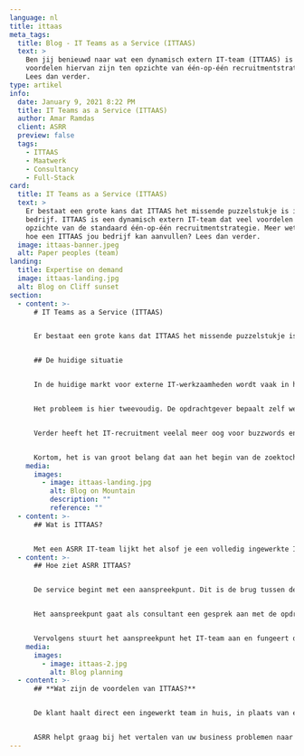 ```yaml
---
language: nl
title: ittaas
meta_tags:
  title: Blog - IT Teams as a Service (ITTAAS)
  text: >
    Ben jij benieuwd naar wat een dynamisch extern IT-team (ITTAAS) is en wat de
    voordelen hiervan zijn ten opzichte van één-op-één recruitmentstrategie?
    Lees dan verder.
type: artikel
info:
  date: January 9, 2021 8:22 PM
  title: IT Teams as a Service (ITTAAS)
  author: Amar Ramdas
  client: ASRR
  preview: false
  tags:
    - ITTAAS
    - Maatwerk
    - Consultancy
    - Full-Stack
card:
  title: IT Teams as a Service (ITTAAS)
  text: >
    Er bestaat een grote kans dat ITTAAS het missende puzzelstukje is in jouw
    bedrijf. ITTAAS is een dynamisch extern IT-team dat veel voordelen heeft ten
    opzichte van de standaard één-op-één recruitmentstrategie. Meer weten over
    hoe een ITTAAS jou bedrijf kan aanvullen? Lees dan verder. 
  image: ittaas-banner.jpeg
  alt: Paper peoples (team)
landing:
  title: Expertise on demand
  image: ittaas-landing.jpg
  alt: Blog on Cliff sunset
section:
  - content: >-
      # IT Teams as a Service (ITTAAS)


      Er bestaat een grote kans dat ITTAAS het missende puzzelstukje is in jouw bedrijf. ITTAAS is een dynamisch extern IT-team dat veel voordelen heeft ten opzichte van de standaard één-op-één recruitmentstrategie. Meer weten over hoe een ITTAAS jou bedrijf kan aanvullen? Lees dan verder. 


      ## De huidige situatie


      In de huidige markt voor externe IT-werkzaamheden wordt vaak in hokjes gedacht. Een opdrachtgever klopt aan bij een recruitmentbureau en geeft aan welke competenties mogelijk nodig zijn voor een opdracht. De recruiter stelt op basis van deze input een opdrachtomschrijving op. Dit resulteert vaak in een eisenlijst waar developers op afknappen. Daarnaast is de eisenlijst niet representatief voor het uiteindelijke werk waardoor de juiste persoon niet op de juiste plek wordt geplaatst.


      Het probleem is hier tweevoudig. De opdrachtgever bepaalt zelf welke expertise nodig is, terwijl dit een zeer inhoudelijke vraag kan zijn. Daarom wordt vaak op voorhand al gekozen voor een verkeerde aanpak.


      Verder heeft het IT-recruitment veelal meer oog voor buzzwords en jarenlange ervaring, terwijl een goede developer zich eerder kenmerkt door groeipotentie en aanpassingsvermogen. Deze zaken komen naar voren naarmate developers in teamverband werken en zichzelf ontwikkelen. De huidige factoren garanderen niet altijd een goede match. IT’ers worden afgeschrikt door opdrachten waarin de technische eisen niet kloppen of waarin veel termen worden aangehaald die niets te maken hebben met de technologie of de opdracht. Opdrachtgevers en inhuurkrachten spreken daardoor vaak een andere taal.


      Kortom, het is van groot belang dat aan het begin van de zoektocht naar de juiste expertise technische kennis wordt toegepast. Dit is volgens ons dé oplossing: [IT Teams as a Service.](https://asrr.nl/diensten/ittaas)
    media:
      images:
        - image: ittaas-landing.jpg
          alt: Blog on Mountain
          description: ""
          reference: ""
  - content: >-
      ## Wat is ITTAAS?


      Met een ASRR IT-team lijkt het alsof je een volledig ingewerkte IT-afdeling tijdelijk aan jouw bedrijf toevoegt. Hierbij hoeft de klant zich niet druk te maken over of-je-wel-of-niet de juiste expertises hebt aangenomen. De modulaire aanpak van ASRR combineert de snelheid en solide bouw van een gestandaardiseerde aanpak, met alle voordelen van een ‘cutting edge’ applicatie op maat.
  - content: >-
      ## Hoe ziet ASRR ITTAAS?


      De service begint met een aanspreekpunt. Dit is de brug tussen de Business en het IT. Het aanspreekpunt moet inhoudelijke kennis hebben, maar ook kunnen relativeren en begrijpen wat belangrijk is voor een opdrachtgever. Communicatie, kennis en begrip zijn dus essentieel.


      Het aanspreekpunt gaat als consultant een gesprek aan met de opdrachtgever. Hierbij wordt geanalyseerd hoe het huidige proces in het bedrijf verloopt, wat de knelpunten zijn en wat de technische oplossing hiervoor is.


      Vervolgens stuurt het aanspreekpunt het IT-team aan en fungeert daarbij als product owner. Het bewaken van de wensen van de klant staat hier centraal. Het IT-team bestaat uit developers met verschillende expertises. De samenstelling van het team is dynamisch en gebaseerd op de opdracht. De ene keer bestaat die uit een volledig front-end team, de andere keer ligt de focus meer op back-end, etcetera. Dit voorkomt onnodige overhead en zorgt voor de juiste expertise op de juiste plek.
    media:
      images:
        - image: ittaas-2.jpg
          alt: Blog planning
  - content: >-
      ## **Wat zijn de voordelen van ITTAAS?**


      De klant haalt direct een ingewerkt team in huis, in plaats van een set aan losse spelers. Dit zorgt voor besparing op het gebied van recruitment- en inwerkkosten. Het probleem wordt van het begin af aan begeleid door een specialist waardoor de visie van de klant goed vertaald kan worden naar een werkend eindproduct. De klant wordt hierbij volledig ontzorgd. Daarnaast vertaalt een centraal aanspreekpunt de technische vraagstukken naar een voor de klant begrijpelijke taal, zodat executieve beslissingen kunnen worden gemaakt over belangrijke aspecten binnen het proces. Tot slot bestaat het IT-team uit bijzondere individuen die complexe vraagstukken voor andere klanten hebben opgelost. Zij gebruiken hun expertise en ervaring bij het ontwikkelen van uw applicaties.


      ASRR helpt graag bij het vertalen van uw business problemen naar IT-oplossingen met behulp van een dynamisch schaalbaar ITTAAS.
---
```

